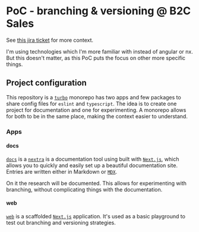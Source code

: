 # PoC - branching & versioning @ B2C Sales

See [this jira ticket](https://jira.pax.ch/browse/SWE-25703) for more context.

I'm using technologies which I'm more familiar with instead of angular or nx. But this doesn't matter, as this PoC puts the focus on other more specific things.

## Project configuration

This repository is a [`turbo`](https://turbo.build/) monorepo has two apps and few packages to share config files for `eslint` and `typescript`. The idea is to create one project for documentation and one for experimenting. A monorepo allows for both to be in the same place, making the context easier to understand.

### Apps

#### docs

[`docs`](https://github.com/paxch/poc_branching-versioning-strategy/tree/main/apps/docs) is a [`nextra`](https://nextra.site/) is a documentation tool using built with [`Next.js`](https://nextjs.org/), which allows you to quickly and easily set up a beautiful documentation site. Entries are written either in Markdown or [`MDX`](https://mdxjs.com/).

On it the research will be documented. This allows for experimenting with branching, without complicating things with the documentation.

#### web

[`web`](https://github.com/paxch/poc_branching-versioning-strategy/tree/main/apps/web) is a scaffolded [`Next.js`](https://nextjs.org/) application. It's used as a basic playground to test out branching and versioning strategies.
